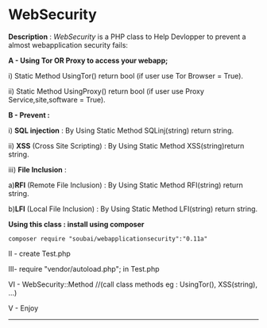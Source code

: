 WebSecurity
=============

**Description** :  *WebSecurity* is a PHP class to Help Devlopper to prevent a almost webapplication security fails:

			   
**A - Using Tor OR Proxy to access  your webapp;**

i)  Static Method UsingTor() return bool (if user use Tor Browser = True).

ii) Static Method UsingProxy() return bool (if user use Proxy Service,site,software = True).

**B - Prevent :** 

i)   **SQL injection** : By Using Static Method SQLinj(string) return string.

ii)  **XSS** (Cross Site Scripting) : By Using Static Method XSS(string)return string.

iii) **File Inclusion** :

a)**RFI** (Remote File Inclusion) : By Using Static Method RFI(string) return string.

b)**LFI** (Local File Inclusion)  : By Using Static Method LFI(string) return string.


**Using this class : install using composer** 

	composer require "soubai/webapplicationsecurity":"0.11a"

II - create Test.php

III- require "vendor/autoload.php"; in Test.php

VI - WebSecurity::Method  //(call class methods eg : UsingTor(), XSS(string), ...)

V - Enjoy

----------
